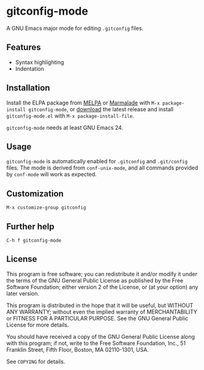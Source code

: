 gitconfig-mode
==============

A GNU Emacs major mode for editing `.gitconfig` files.

Features
--------

- Syntax highlighting
- Indentation

Installation
------------

Install the ELPA package from [MELPA][] or [Marmalade][] with `M-x
package-install gitconfig-mode`, or [download][] the latest release and install
`gitconfig-mode.el` with `M-x package-install-file`.

`gitconfig-mode` needs at least GNU Emacs 24.

Usage
-----

`gitconfig-mode` is automatically enabled for ``.gitconfig`` and ``.git/config``
files.  The mode is derived from `conf-unix-mode`, and all commands provided by
`conf-mode` will work as expected.

Customization
-------------

`M-x customize-group gitconfig`

Further help
------------

`C-h f gitconfig-mode`

License
-------

This program is free software; you can redistribute it and/or modify it under
the terms of the GNU General Public License as published by the Free Software
Foundation; either version 2 of the License, or (at your option) any later
version.

This program is distributed in the hope that it will be useful, but WITHOUT ANY
WARRANTY; without even the implied warranty of MERCHANTABILITY or FITNESS FOR A
PARTICULAR PURPOSE.  See the GNU General Public License for more details.

You should have received a copy of the GNU General Public License along with
this program; if not, write to the Free Software Foundation, Inc., 51 Franklin
Street, Fifth Floor, Boston, MA 02110-1301, USA.

See `COPYING` for details.

[melpa]: http://melpa.milkbox.net/
[marmalade]: http://marmalade-repo.org/packages/gitconfig-mode/
[download]: https://github.com/lunaryorn/gitconfig-mode/tags
